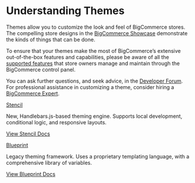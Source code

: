 # <span class="jumptarget"> Understanding Themes </span>

<!-- For information about our new themes framework, **Stencil**, please explore our [Stencil documentation](https://stencil.bigcommerce.com/docs/).

For information about our legacy  Blueprint themes framework, please follow the navigation links within this portal. -->

Themes allow you to customize the look and feel of BigCommerce stores. The compelling store designs in the <a href="http://www.bigcommerce.com/showcase/" target="_blank">BigCommerce&#160;Showcase</a> demonstrate the kinds of things that can be done.

To ensure that your themes make the most of BigCommerce’s extensive out-of-the-box features and capabilities, please be aware of all the <a href="https://www.bigcommerce.com/features/all/" target="_blank">supported features</a> that store owners manage and maintain through the BigCommerce control panel.

You can ask further questions, and seek advice, in the <a href="https://forum.bigcommerce.com/s/group/0F913000000HLjECAW" target="_blank">Developer Forum</a>. For professional assistance in customizing a theme, consider hiring a <a href="http://www.bigcommerce.com/experts/" target="_blank">BigCommerce Expert</a>.

<span class="fake-h3"> <a href="//stencil.bigcommerce.com/docs">Stencil</a> </span>

  New, Handlebars.js-based theming engine. Supports local development, conditional logic, and responsive layouts.

<span class="type-large"><a class="button button--action" href="//stencil.bigcommerce.com/docs"  style="margin-left: 0rem">
  View Stencil Docs</a><br></span></p>
                            

<span class="fake-h3"> [Blueprint](/themes/blueprint) </span>

  Legacy theming framework. Uses a proprietary templating language, with a comprehensive library of variables.

<span class="type-large"><a class="button button--action" href="/themes/blueprint"  style="margin-left: 0rem">
  View Blueprint Docs</a><br></span></p>
